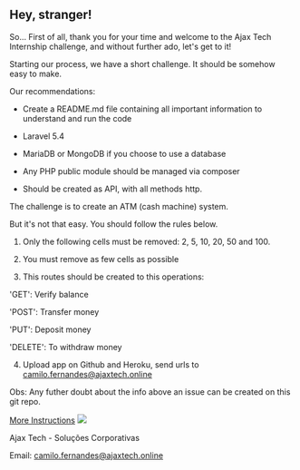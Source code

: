 ## Hey, stranger!  

So... First of all, thank you for your time and welcome to the Ajax Tech Internship challenge,  and without further ado, let's get to it!

Starting our process, we have a short challenge. It should be somehow easy to make.

Our recommendations:
- Create a README.md file containing all important information to understand and run the code

- Laravel 5.4

- MariaDB or MongoDB if you choose to use a database

- Any PHP public module should be managed via composer

- Should be created as API, with all methods http.

The challenge is to create an ATM (cash machine) system.

But it's not that easy. You should follow the rules below.

1. Only the following cells must be removed: 2, 5, 10, 20, 50 and 100.

2. You must remove as few cells as possible

3. This routes should be created to this operations:

'GET': Verify balance

'POST': Transfer money

'PUT': Deposit money

'DELETE': To withdraw money

4. Upload app on Github and Heroku, send urls to camilo.fernandes@ajaxtech.online

Obs: Any futher doubt about the info above an issue can be created on this git repo.

[More Instructions](https://brorlandi.github.io/StarWarsIntroCreator/#!/AL-8NTx0L__t08RENU-z)
![](https://github.com/ajaxtechbsb/processo-seletivo/blob/master/yoda-challenger.png?raw=true)

Ajax Tech - Soluções Corporativas

Email: camilo.fernandes@ajaxtech.online
